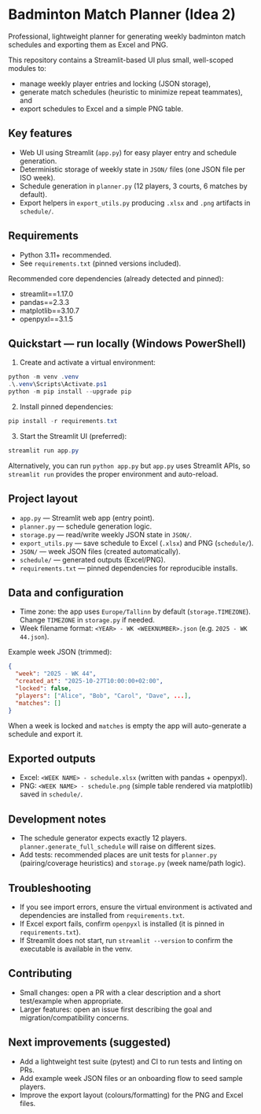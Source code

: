 # Badminton Match Planner (Idea 2)

Professional, lightweight planner for generating weekly badminton match schedules and exporting them as Excel and PNG.

This repository contains a Streamlit-based UI plus small, well-scoped modules to:
- manage weekly player entries and locking (JSON storage),
- generate match schedules (heuristic to minimize repeat teammates), and
- export schedules to Excel and a simple PNG table.

## Key features
- Web UI using Streamlit (`app.py`) for easy player entry and schedule generation.
- Deterministic storage of weekly state in `JSON/` files (one JSON file per ISO week).
- Schedule generation in `planner.py` (12 players, 3 courts, 6 matches by default).
- Export helpers in `export_utils.py` producing `.xlsx` and `.png` artifacts in `schedule/`.

## Requirements
- Python 3.11+ recommended.
- See `requirements.txt` (pinned versions included).

Recommended core dependencies (already detected and pinned):
- streamlit==1.17.0
- pandas==2.3.3
- matplotlib==3.10.7
- openpyxl==3.1.5

## Quickstart — run locally (Windows PowerShell)

1. Create and activate a virtual environment:

```powershell
python -m venv .venv
.\.venv\Scripts\Activate.ps1
python -m pip install --upgrade pip
```

2. Install pinned dependencies:

```powershell
pip install -r requirements.txt
```

3. Start the Streamlit UI (preferred):

```powershell
streamlit run app.py
```

Alternatively, you can run `python app.py` but `app.py` uses Streamlit APIs, so `streamlit run` provides the proper environment and auto-reload.

## Project layout

- `app.py` — Streamlit web app (entry point).
- `planner.py` — schedule generation logic.
- `storage.py` — read/write weekly JSON state in `JSON/`.
- `export_utils.py` — save schedule to Excel (`.xlsx`) and PNG (`schedule/`).
- `JSON/` — week JSON files (created automatically).
- `schedule/` — generated outputs (Excel/PNG).
- `requirements.txt` — pinned dependencies for reproducible installs.

## Data and configuration
- Time zone: the app uses `Europe/Tallinn` by default (`storage.TIMEZONE`). Change `TIMEZONE` in `storage.py` if needed.
- Week filename format: `<YEAR> - WK <WEEKNUMBER>.json` (e.g. `2025 - WK 44.json`).

Example week JSON (trimmed):

```json
{
  "week": "2025 - WK 44",
  "created_at": "2025-10-27T10:00:00+02:00",
  "locked": false,
  "players": ["Alice", "Bob", "Carol", "Dave", ...],
  "matches": []
}
```

When a week is locked and `matches` is empty the app will auto-generate a schedule and export it.

## Exported outputs
- Excel: `<WEEK NAME> - schedule.xlsx` (written with pandas + openpyxl).
- PNG: `<WEEK NAME> - schedule.png` (simple table rendered via matplotlib) saved in `schedule/`.

## Development notes
- The schedule generator expects exactly 12 players. `planner.generate_full_schedule` will raise on different sizes.
- Add tests: recommended places are unit tests for `planner.py` (pairing/coverage heuristics) and `storage.py` (week name/path logic).

## Troubleshooting
- If you see import errors, ensure the virtual environment is activated and dependencies are installed from `requirements.txt`.
- If Excel export fails, confirm `openpyxl` is installed (it is pinned in `requirements.txt`).
- If Streamlit does not start, run `streamlit --version` to confirm the executable is available in the venv.

## Contributing
- Small changes: open a PR with a clear description and a short test/example when appropriate.
- Larger features: open an issue first describing the goal and migration/compatibility concerns.

## Next improvements (suggested)
- Add a lightweight test suite (pytest) and CI to run tests and linting on PRs.
- Add example week JSON files or an onboarding flow to seed sample players.
- Improve the export layout (colours/formatting) for the PNG and Excel files.

